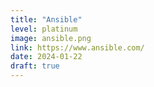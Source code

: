 ```yaml
---
title: "Ansible"
level: platinum
image: ansible.png
link: https://www.ansible.com/
date: 2024-01-22
draft: true
---
```



